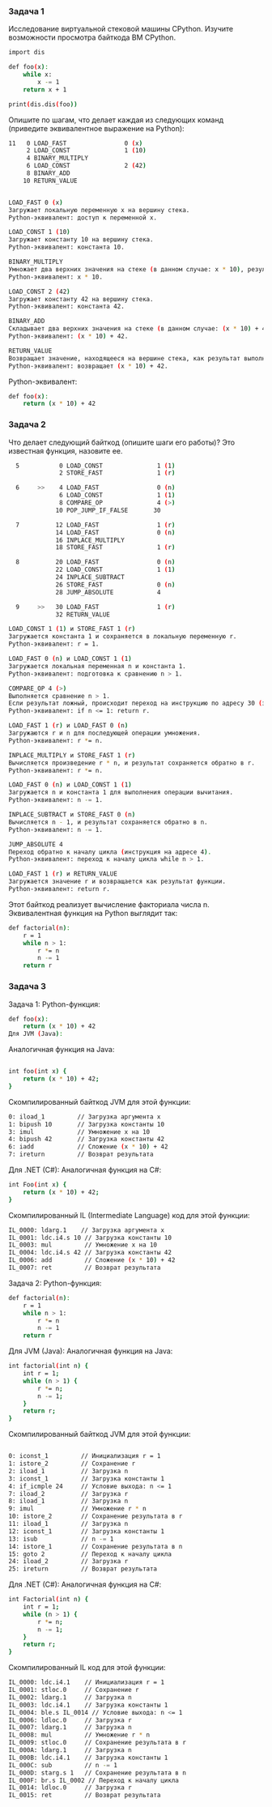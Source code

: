 ### Задача 1
Исследование виртуальной стековой машины CPython.
Изучите возможности просмотра байткода ВМ CPython.

```bash
import dis

def foo(x):
    while x:
        x -= 1
    return x + 1

print(dis.dis(foo))
```
Опишите по шагам, что делает каждая из следующих команд (приведите эквивалентное выражение на Python):

```bash
11   0 LOAD_FAST                0 (x)
     2 LOAD_CONST               1 (10)
     4 BINARY_MULTIPLY
     6 LOAD_CONST               2 (42)
     8 BINARY_ADD
    10 RETURN_VALUE
```

```bash

LOAD_FAST 0 (x)
Загружает локальную переменную x на вершину стека.
Python-эквивалент: доступ к переменной x.

LOAD_CONST 1 (10)
Загружает константу 10 на вершину стека.
Python-эквивалент: константа 10.

BINARY_MULTIPLY
Умножает два верхних значения на стеке (в данном случае: x * 10), результат кладет на вершину стека.
Python-эквивалент: x * 10.

LOAD_CONST 2 (42)
Загружает константу 42 на вершину стека.
Python-эквивалент: константа 42.

BINARY_ADD
Складывает два верхних значения на стеке (в данном случае: (x * 10) + 42), результат кладет на вершину стека.
Python-эквивалент: (x * 10) + 42.

RETURN_VALUE
Возвращает значение, находящееся на вершине стека, как результат выполнения функции.
Python-эквивалент: возвращает (x * 10) + 42.

```
Python-эквивалент:

```bash
def foo(x):
    return (x * 10) + 42
```

### Задача 2
Что делает следующий байткод (опишите шаги его работы)? Это известная функция, назовите ее.
```bash
  5           0 LOAD_CONST               1 (1)
              2 STORE_FAST               1 (r)

  6     >>    4 LOAD_FAST                0 (n)
              6 LOAD_CONST               1 (1)
              8 COMPARE_OP               4 (>)
             10 POP_JUMP_IF_FALSE       30

  7          12 LOAD_FAST                1 (r)
             14 LOAD_FAST                0 (n)
             16 INPLACE_MULTIPLY
             18 STORE_FAST               1 (r)

  8          20 LOAD_FAST                0 (n)
             22 LOAD_CONST               1 (1)
             24 INPLACE_SUBTRACT
             26 STORE_FAST               0 (n)
             28 JUMP_ABSOLUTE            4

  9     >>   30 LOAD_FAST                1 (r)
             32 RETURN_VALUE
```

```bash
LOAD_CONST 1 (1) и STORE_FAST 1 (r)
Загружается константа 1 и сохраняется в локальную переменную r.
Python-эквивалент: r = 1.

LOAD_FAST 0 (n) и LOAD_CONST 1 (1)
Загружается локальная переменная n и константа 1.
Python-эквивалент: подготовка к сравнению n > 1.

COMPARE_OP 4 (>)
Выполняется сравнение n > 1.
Если результат ложный, происходит переход на инструкцию по адресу 30 (завершение функции).
Python-эквивалент: if n <= 1: return r.

LOAD_FAST 1 (r) и LOAD_FAST 0 (n)
Загружаются r и n для последующей операции умножения.
Python-эквивалент: r *= n.

INPLACE_MULTIPLY и STORE_FAST 1 (r)
Вычисляется произведение r * n, и результат сохраняется обратно в r.
Python-эквивалент: r *= n.

LOAD_FAST 0 (n) и LOAD_CONST 1 (1)
Загружается n и константа 1 для выполнения операции вычитания.
Python-эквивалент: n -= 1.

INPLACE_SUBTRACT и STORE_FAST 0 (n)
Вычисляется n - 1, и результат сохраняется обратно в n.
Python-эквивалент: n -= 1.

JUMP_ABSOLUTE 4
Переход обратно к началу цикла (инструкция на адресе 4).
Python-эквивалент: переход к началу цикла while n > 1.

LOAD_FAST 1 (r) и RETURN_VALUE
Загружается значение r и возвращается как результат функции.
Python-эквивалент: return r.

```
Этот байткод реализует вычисление факториала числа n. Эквивалентная функция на Python выглядит так:
```bash
def factorial(n):
    r = 1
    while n > 1:
        r *= n
        n -= 1
    return r
```

### Задача 3
Задача 1:
Python-функция:

```bash
def foo(x):
    return (x * 10) + 42
Для JVM (Java):
```
Аналогичная функция на Java:

```bash

int foo(int x) {
    return (x * 10) + 42;
}
```
Скомпилированный байткод JVM для этой функции:

```bash
0: iload_1         // Загрузка аргумента x
1: bipush 10       // Загрузка константы 10
3: imul            // Умножение x на 10
4: bipush 42       // Загрузка константы 42
6: iadd            // Сложение (x * 10) + 42
7: ireturn         // Возврат результата
```
Для .NET (C#):
Аналогичная функция на C#:
```bash
int Foo(int x) {
    return (x * 10) + 42;
}
```
Скомпилированный IL (Intermediate Language) код для этой функции:
```bash
IL_0000: ldarg.1    // Загрузка аргумента x
IL_0001: ldc.i4.s 10 // Загрузка константы 10
IL_0003: mul         // Умножение x на 10
IL_0004: ldc.i4.s 42 // Загрузка константы 42
IL_0006: add         // Сложение (x * 10) + 42
IL_0007: ret         // Возврат результата
```
Задача 2:
Python-функция:
```bash
def factorial(n):
    r = 1
    while n > 1:
        r *= n
        n -= 1
    return r
```
Для JVM (Java):
Аналогичная функция на Java:
```bash
int factorial(int n) {
    int r = 1;
    while (n > 1) {
        r *= n;
        n -= 1;
    }
    return r;
}
```
Скомпилированный байткод JVM для этой функции:
```bash

0: iconst_1         // Инициализация r = 1
1: istore_2         // Сохранение r
2: iload_1          // Загрузка n
3: iconst_1         // Загрузка константы 1
4: if_icmple 24     // Условие выхода: n <= 1
7: iload_2          // Загрузка r
8: iload_1          // Загрузка n
9: imul             // Умножение r * n
10: istore_2        // Сохранение результата в r
11: iload_1         // Загрузка n
12: iconst_1        // Загрузка константы 1
13: isub            // n -= 1
14: istore_1        // Сохранение результата в n
15: goto 2          // Переход к началу цикла
24: iload_2         // Загрузка r
25: ireturn         // Возврат результата
```

Для .NET (C#):
Аналогичная функция на C#:
```bash
int Factorial(int n) {
    int r = 1;
    while (n > 1) {
        r *= n;
        n -= 1;
    }
    return r;
}
```
Скомпилированный IL код для этой функции:
```bash
IL_0000: ldc.i4.1    // Инициализация r = 1
IL_0001: stloc.0     // Сохранение r
IL_0002: ldarg.1     // Загрузка n
IL_0003: ldc.i4.1    // Загрузка константы 1
IL_0004: ble.s IL_0014 // Условие выхода: n <= 1
IL_0006: ldloc.0     // Загрузка r
IL_0007: ldarg.1     // Загрузка n
IL_0008: mul         // Умножение r * n
IL_0009: stloc.0     // Сохранение результата в r
IL_000A: ldarg.1     // Загрузка n
IL_000B: ldc.i4.1    // Загрузка константы 1
IL_000C: sub         // n -= 1
IL_000D: starg.s 1   // Сохранение результата в n
IL_000F: br.s IL_0002 // Переход к началу цикла
IL_0014: ldloc.0     // Загрузка r
IL_0015: ret         // Возврат результата
```


